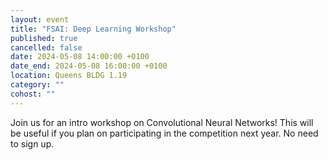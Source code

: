 ```yaml
---
layout: event
title: "FSAI: Deep Learning Workshop"
published: true
cancelled: false
date: 2024-05-08 14:00:00 +0100
date_end: 2024-05-08 16:00:00 +0100
location: Queens BLDG 1.19
category: ""
cohost: ""
---
```

Join us for an intro workshop on Convolutional Neural Networks! This will be useful if you plan on participating in the competition next year. No need to sign up.
